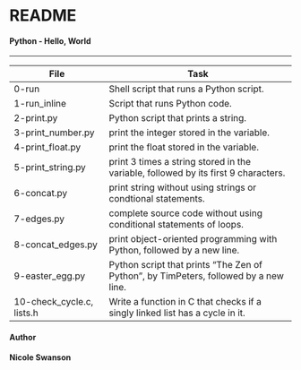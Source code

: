 # README
#### Python - Hello, World
---
File | Task
-----|----
0-run | Shell script that runs a Python script.
1-run\_inline | Script that runs Python code.
2-print.py | Python script that prints a string.
3-print\_number.py | print the integer stored in the variable.
4-print\_float.py | print the float stored in the variable.
5-print\_string.py | print 3 times a string stored in the variable, followed by its first 9 characters.
6-concat.py | print string without using strings or condtional statements.
7-edges.py | complete source code without using conditional statements of loops.
8-concat\_edges.py | print object-oriented programming with Python, followed by a new line.
9-easter\_egg.py | Python script that prints “The Zen of Python”, by TimPeters, followed by a new line.
10-check\_cycle.c, lists.h | Write a function in C that checks if a singly linked list has a cycle in it.

#### Author
**Nicole Swanson**

